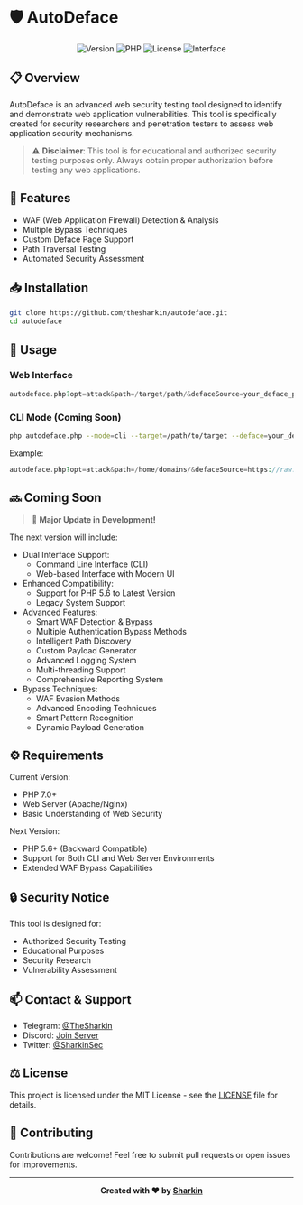 # 🛡️ AutoDeface

<div align="center">

![Version](https://img.shields.io/badge/Version-1.0.0-blue.svg)
![PHP](https://img.shields.io/badge/PHP-5.6+-green.svg)
![License](https://img.shields.io/badge/License-MIT-yellow.svg)
![Interface](https://img.shields.io/badge/Interface-CLI%20%7C%20Web-purple.svg)

</div>

## 📋 Overview

AutoDeface is an advanced web security testing tool designed to identify and demonstrate web application vulnerabilities. This tool is specifically created for security researchers and penetration testers to assess web application security mechanisms.

> ⚠️ **Disclaimer**: This tool is for educational and authorized security testing purposes only. Always obtain proper authorization before testing any web applications.

## 🚀 Features

- WAF (Web Application Firewall) Detection & Analysis
- Multiple Bypass Techniques
- Custom Deface Page Support
- Path Traversal Testing
- Automated Security Assessment

## 📥 Installation

```bash
git clone https://github.com/thesharkin/autodeface.git
cd autodeface
```

## 🔧 Usage

### Web Interface
```php
autodeface.php?opt=attack&path=/target/path/&defaceSource=your_deface_page_url
```

### CLI Mode (Coming Soon)
```bash
php autodeface.php --mode=cli --target=/path/to/target --deface=your_deface_page_url
```

Example:
```php
autodeface.php?opt=attack&path=/home/domains/&defaceSource=https://raw.githubusercontent.com/thesharkin/DefacePage/refs/heads/main/release/release.html
```

## 🔜 Coming Soon

> 🌟 **Major Update in Development!**

The next version will include:
- Dual Interface Support:
  - Command Line Interface (CLI)
  - Web-based Interface with Modern UI
- Enhanced Compatibility:
  - Support for PHP 5.6 to Latest Version
  - Legacy System Support
- Advanced Features:
  - Smart WAF Detection & Bypass
  - Multiple Authentication Bypass Methods
  - Intelligent Path Discovery
  - Custom Payload Generator
  - Advanced Logging System
  - Multi-threading Support
  - Comprehensive Reporting System
- Bypass Techniques:
  - WAF Evasion Methods
  - Advanced Encoding Techniques
  - Smart Pattern Recognition
  - Dynamic Payload Generation

## ⚙️ Requirements

Current Version:
- PHP 7.0+
- Web Server (Apache/Nginx)
- Basic Understanding of Web Security

Next Version:
- PHP 5.6+ (Backward Compatible)
- Support for Both CLI and Web Server Environments
- Extended WAF Bypass Capabilities

## 🔒 Security Notice

This tool is designed for:
- Authorized Security Testing
- Educational Purposes
- Security Research
- Vulnerability Assessment

## 📫 Contact & Support

- Telegram: [@TheSharkin](https://t.me/TheSharkin)
- Discord: [Join Server](https://discord.gg/3asxPQnN)
- Twitter: [@SharkinSec](https://x.com/SharkinSec)

## ⚖️ License

This project is licensed under the MIT License - see the [LICENSE](LICENSE) file for details.

## 🌟 Contributing

Contributions are welcome! Feel free to submit pull requests or open issues for improvements.

---

<div align="center">

**Created with ❤️ by [Sharkin](https://github.com/thesharkin)**

</div> 
